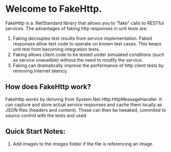 # Welcome to **FakeHttp**.
FakeHttp is a .NetStandard library that allows you to "fake" calls to RESTful services.
The advantages of faking http responses in unit tests are:

1. Faking decouples test results from service implementation. Faked responses allow test code to operate on known test cases. This keeps unit test from becoming integration tests.
2. Faking allows client code to be tested under simulated conditions (such as service unavailble) without the need to modify the service.
3. Faking can dramatically improve the performance of http client tests by removing internet latency.

## How does FakeHttp work?
FakeHttp works by deriving from System.Net.Http.HttpMessageHandler. It can capture and store actual service 
responses and cache them locally as JSON files (headers and content). These can then be tweaked, commited to source control with the tests
and used 

## Quick Start Notes:
1. Add images to the *images* folder if the file is referencing an image.
